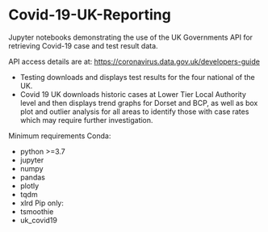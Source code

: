 # Covid-19-UK-Reporting

Jupyter notebooks demonstrating the use of the UK Governments API for retrieving Covid-19 case and test result data.

API access details are at: https://coronavirus.data.gov.uk/developers-guide

+ Testing downloads and displays test results for the four national of the UK.
+ Covid 19 UK downloads historic cases at Lower Tier Local Authority level and then displays trend graphs for Dorset and BCP, as well as box plot and outlier analysis for all areas to identify those with case rates which may require further investigation.

Minimum requirements
Conda:

+ python >=3.7
+ jupyter
+ numpy
+ pandas
+ plotly
+ tqdm
+ xlrd
Pip only:
+ tsmoothie
+ uk_covid19
